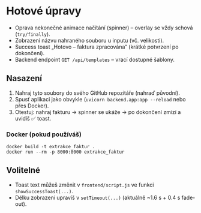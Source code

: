 
# Hotové úpravy
- Oprava nekonečné animace načítání (spinner) – overlay se vždy schová (`try/finally`).
- Zobrazení názvu nahraného souboru u inputu (vč. velikosti).
- Success toast „Hotovo – faktura zpracována“ (krátké potvrzení po dokončení).
- Backend endpoint `GET /api/templates` – vrací dostupné šablony.

## Nasazení
1. Nahraj tyto soubory do svého GitHub repozitáře (nahraď původní).
2. Spusť aplikaci jako obvykle (`uvicorn backend.app:app --reload` nebo přes Docker).
3. Otestuj: nahraj fakturu → spinner se ukáže → po dokončení zmizí a uvidíš ✅ toast.

### Docker (pokud používáš)
```
docker build -t extrakce_faktur .
docker run --rm -p 8000:8000 extrakce_faktur
```

## Volitelné
- Toast text můžeš změnit v `frontend/script.js` ve funkci `showSuccessToast(...)`.
- Délku zobrazení upravíš v `setTimeout(...)` (aktuálně ~1.6 s + 0.4 s fade-out).
